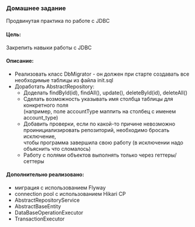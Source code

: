 ### Домашнее задание
Продвинутая практика по работе с JDBC

#### Цель: 
Закрепить навыки работы с JDBC

#### Описание:
* Реализовать класс DbMigrator - он должен при старте создавать все необходимые таблицы из файла init.sql
* Доработать AbstractRepository:
  * Доделать findById(id), findAll(), update(), deleteById(id), deleteAll()
  * Сделать возможность указывать имя столбца таблицы для конкретного поля<br>
    (например, поле accountType маппить на столбец с именем account_type)
  * Добавить проверки, если по какой-то причине невозможно проинициализировать репозиторий, необходимо бросать исключение, <br>
    чтобы программа завершила свою работу (в исключении надо объяснить что сломалось)
  * Работу с полями объектов выполнять только через геттеры/сеттеры

#### Дополнительно реализовано:
* миграция с использованием Flyway
* connection pool с использованием Hikari CP
* AbstractRepositoryService
* AbstractBaseEntity
* DataBaseOperationExecutor
* TransactionExecutor
